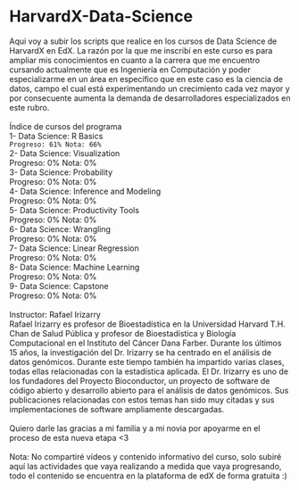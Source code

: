 # HarvardX-Data-Science
Aqui voy a subir los scripts que realice en los cursos de Data Science de HarvardX en EdX.
La razón por la que me inscribí en este curso es para ampliar mis conocimientos en cuanto a la carrera que me encuentro cursando actualmente que es Ingeniería en Computación y poder especializarme en un área en específico que en este caso es la ciencia de datos, campo el cual está experimentando un crecimiento cada vez mayor y por consecuente aumenta la demanda de desarrolladores especializados en este rubro.
<br><br>
Índice de cursos del programa<br>
1- Data Science: R Basics<br>
<code>Progreso: 61% Nota: 66%</code><br>
2- Data Science: Visualization<br>
Progreso: 0% Nota: 0%<br>
3- Data Science: Probability<br>
Progreso: 0% Nota: 0%<br>
4- Data Science: Inference and Modeling<br>
Progreso: 0% Nota: 0%<br>
5- Data Science: Productivity Tools<br>
Progreso: 0% Nota: 0%<br>
6- Data Science: Wrangling<br>
Progreso: 0% Nota: 0%<br>
7- Data Science: Linear Regression<br>
Progreso: 0% Nota: 0%<br>
8- Data Science: Machine Learning<br>
Progreso: 0% Nota: 0%<br>
9- Data Science: Capstone<br>
Progreso: 0% Nota: 0%<br>
<br>
Instructor: Rafael Irizarry<br>
Rafael Irizarry es profesor de Bioestadística en la Universidad Harvard T.H. Chan
de Salud Pública y profesor de Bioestadística y Biología Computacional en el
Instituto del Cáncer Dana Farber. Durante los últimos 15 años, la investigación
del Dr. Irizarry se ha centrado en el análisis de datos genómicos. Durante este
tiempo también ha impartido varias clases, todas ellas relacionadas con la
estadística aplicada. El Dr. Irizarry es uno de los fundadores del Proyecto
Bioconductor, un proyecto de software de código abierto y desarrollo abierto para
el análisis de datos genómicos. Sus publicaciones relacionadas con estos temas
han sido muy citadas y sus implementaciones de software ampliamente
descargadas.<br>
<br>
Quiero darle las gracias a mi familia y a mi novia por apoyarme en el proceso de esta nueva etapa <3
<br><br>
Nota: No compartiré vídeos y contenido informativo del curso, solo subiré aquí las actividades que vaya realizando a medida que vaya progresando, todo el contenido se encuentra en la plataforma de edX de forma gratuita :)
